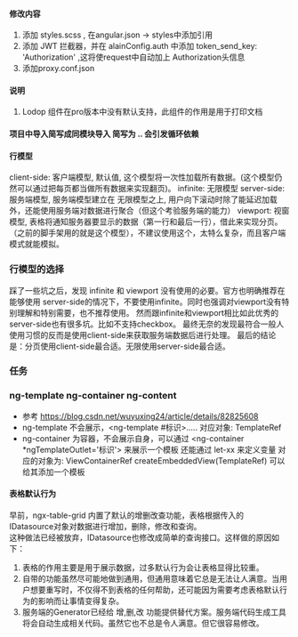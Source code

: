 #### 修改内容
1. 添加 styles.scss , 在angular.json -> styles中添加引用
2. 添加 JWT 拦截器，并在 alainConfig.auth 中添加 token_send_key: 'Authorization' ,这将使request中自动加上 Authorization头信息
3. 添加proxy.conf.json

#### 说明
1. Lodop 组件在pro版本中没有默认支持，此组件的作用是用于打印文档



#### 项目中导入简写成同模块导入 简写为 .. 会引发循环依赖

#### 行模型
client-side: 客户端模型, 默认值, 这个模型将一次性加载所有数据。(这个模型仍然可以通过把每页都当做所有数据来实现翻页)。
infinite: 无限模型 
server-side: 服务端模型, 服务端模型建立在 无限模型之上, 用户向下滚动时除了能延迟加载外，还能使用服务端对数据进行聚合（但这个考验服务端的能力） 
viewport: 视窗模型, 表格将通知服务器要显示的数据（第一行和最后一行），借此来实现分页。 （之前的脚手架用的就是这个模型），不建议使用这个，太特么复杂，而且客户端模式就能模拟。

### 行模型的选择
踩了一些坑之后，发现 infinite 和 viewport 没有使用的必要。官方也明确推荐在能够使用 server-side的情况下，不要使用infinite。同时也强调对viewport没有特别理解和特别需要，也不推荐使用。
然而跟infinite和viewport相比如此优秀的server-side也有很多坑。比如不支持checkbox。
最终无奈的发现最符合一般人使用习惯的反而是使用client-side来获取服务端数据后进行处理。
最后的结论是：分页使用client-side最合适。无限使用server-side最合适。

### 任务


### ng-template ng-container ng-content 
* 参考  https://blog.csdn.net/wuyuxing24/article/details/82825608
* ng-template 不会展示，<ng-template #标识>.....</ng-template>
    对应对象: TemplateRef<any>
* ng-container 为容器，不会展示自身，可以通过 <ng-container *ngTemplateOutlet='标识'></ng-container> 来展示一个模板
    还能通过 let-xx 来定义变量
    对应的对象为: ViewContainerRef
    createEmbeddedView(TemplateRef) 可以给其添加一个模板
    
#### 表格默认行为
早前，ngx-table-grid 内置了默认的增删改查功能，表格根据传入的 IDatasource对象对数据进行增加，删除，修改和查询。\
这种做法已经被放弃，IDatasource也修改成简单的查询接口。这样做的原因如下：
1. 表格的作用主要是用于展示数据，过多默认行为会让表格显得比较重。
2. 自带的功能虽然尽可能地做到通用，但通用意味着它总是无法让人满意。当用户想要重写时，不仅得不到表格的任何帮助，还可能因为需要考虑表格默认行为的影响而让事情变得复杂。
3. 服务端的Generator已经给 增,删,改 功能提供替代方案。服务端代码生成工具将会自动生成相关代码。虽然它也不总是令人满意。但它很容易修改。
